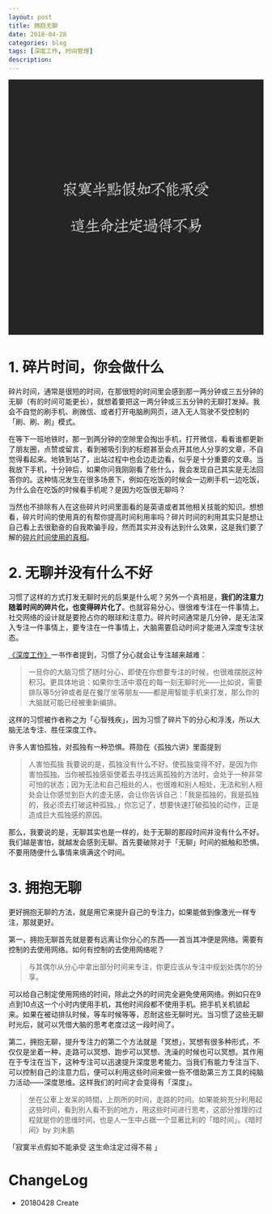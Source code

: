 ```yaml
---
layout: post
title: 拥抱无聊
date: 2018-04-28
categories: blog
tags: [深度工作, 时间管理]
description:
---
```




![](img/blogimg/hugboring.jpeg)

# 1. 碎片时间，你会做什么
碎片时间，通常是很短的时间，在那很短的时间里会感到那一两分钟或三五分钟的无聊（有的时间可能更长），就想着要把这一两分钟或三五分钟的无聊打发掉。我会不自觉的刷手机、刷微信、或者打开电脑刷网页，进入无人驾驶不受控制的「刷、刷、刷」模式。

在等下一班地铁时，那一到两分钟的空隙里会掏出手机，打开微信，看看谁都更新了朋友圈，点赞或留言，看到被吸引到的标题甚至会点开其他人分享的文章，不自觉得看起来。地铁到站了，出站过程中也会边走边看，似乎是十分重要的文章。当我放下手机，十分钟后，如果你问我刚刚看了些什么，我会发现自己其实是无法回答你的。这种情况发生在很多场景下，例如在吃饭的时候会一边刷手机一边吃饭，为什么会在吃饭的时候看手机呢？是因为吃饭很无聊吗？

当然也不排除有人在这些碎片时间里面看的是英语或者其他相关技能的知识。想想看，碎片时间的使用真的有帮你提高时间利用率吗？碎片时间的利用其实只是想让自己看上去很勤奋的自我欺骗手段，然而其实并没有达到什么效果，这是我们要了解的[碎片时间使用的真相](https://anattaguo.github.io/blog/2016/12/06/sui-pian-shi-jian-shi-yong-zhen-xiang/)。


# 2. 无聊并没有什么不好

习惯了这样的方式打发无聊时光的后果是什么呢？另外一个真相是，**我们的注意力随着时间的碎片化，也变得碎片化了**。也就容易分心，很很难专注在一件事情上。社交网络的设计就是要抢占你的眼球和注意力。碎片时间通常是几分钟，是无法深入专注一件事情上，要专注在一件事情上，大脑需要启动时间才能进入深度专注状态。

[《深度工作》](https://anattaguo.github.io/blog/2018/04/14/DeepWorkingReview/)一书作者提到，习惯了分心就会让专注越来越难：
> 一旦你的大脑习惯了随时分心，即使在你想要专注的时候，也很难摆脱这种积习。更具体地说：如果你生活中潜在的每一刻无聊时光——比如说，需要排队等5分钟或者是在餐厅坐等朋友——都是用智能手机来打发，那么你的大脑就可能已经被重新编排。

这样的习惯被作者称之为「心智残疾」，因为习惯了碎片下的分心和浮浅，所以大脑无法专注、胜任深度工作。

许多人害怕孤独，对孤独有一种恐惧。蒋勋在《孤独六讲》里面提到
> 人害怕孤独 我要说的是，孤独没有什么不好。使孤独变得不好，是因为你害怕孤独。当你被孤独感驱使着去寻找远离孤独的方法时，会处于一种非常可怕的状态；因为无法和自己相处的人，也很难和别人相处，无法和别人相处会让你感觉到巨大的虚无感，会让你告诉自己：「我是孤独的，我是孤独的，我必须去打破这种孤独。」你忘记了，想要快速打破孤独的动作，正是造成巨大孤独感的原因。

那么，我要说的是，无聊其实也是一样的，处于无聊的那段时间并没有什么不好。我们越是害怕，就越发会感到无聊。首先要破除对于「无聊」时间的抵触和恐惧。不要用随便什么事情来填满这个时间。

# 3. 拥抱无聊
更好拥抱无聊的方法，就是用它来提升自己的专注力，如果能做到像激光一样专注，那就更好。

第一，拥抱无聊首先就是要有远离让你分心的东西——首当其冲便是网络。需要有控制的去使用网络。如何有控制的去使用网络呢？
> 与其偶尔从分心中拿出部分时间来专注，你更应该从专注中规划处偶尔的分享。

可以给自己制定使用网络的时间，除此之外的时间完全避免使用网络。例如只在9点到10点这一个小时内使用手机，其他时间段都不使用手机。把手机关机锁起来。如果在被动排队时候，等车时候等等，忍耐这些无聊时光。当习惯了这些无聊时光后，就可以凭借大脑的思考老度过这一段时间了。

第二，拥抱无聊，提升专注力的第二个方法就是「冥想」，冥想有很多种形式，不仅仅是坐着一种，走路可以冥想、跑步可以冥想、洗澡的时候也可以冥想。其作用在于专注在当下，这种专注可以迅速提升深度思考能力。当我们有能力专注当下、可以控制自己的注意力后，便可以利用这些时间来做一些不借助第三方工具的纯脑力活动——深度思维。这样我们的时间才会变得有「深度」。
> 坐在公車上发呆的時間，上厕所的时间，走路的时间。如果能夠充分利用起这些时间，看到別人看不到的地方，用这些时间进行思考，这部分推理的过程就是你的思维时间，也是人一生中占据一个显著比利的「暗时间」。《暗时间》by 刘未鹏

「寂寞半点假如不能承受 这生命注定过得不易 」

# ChangeLog
- 20180428 Create
